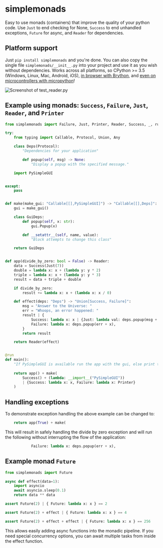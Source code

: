 # simplemonads

Easy to use monads (containers) that improve the quality of your python code. Use `Just` to end checking for None, `Success` to end unhandled exceptions, `Future` for async, and `Reader` for dependencies.

## Platform support

Just `pip install simplemonads` and you're done. You can also copy the single file `simplemonads/__init__.py` into your project and use it as you wish without dependencies. Works across all platforms, so CPython >= 3.5 (Windows, Linux, Mac, Android, iOS), [in browser with Brython](https://raw.githack.com/sdaves/simplemonads/main/tests/test_brython_standalone.html), and [even on microcontrollers with micropython](https://micropython.org)!

![Screenshot of test_reader.py](https://imgur.com/ZnAwyVc.png)


## Example using monads: `Success`, `Failure`, `Just`, `Reader`, and `Printer`

```python
from simplemonads import Failure, Just, Printer, Reader, Success, _, run

try:
    from typing import Callable, Protocol, Union, Any

    class Deps(Protocol):
        "Dependencies for your application"

        def popup(self, msg) -> None:
            "Display a popup with the specified message."

    import PySimpleGUI


except:
    pass


def make(make_gui: "Callable[[],PySimpleGUI]") -> "Callable[[],Deps]":
    gui = make_gui()

    class GuiDeps:
        def popup(self, x: str):
            gui.Popup(x)

        def __setattr__(self, name, value):
            "Block attempts to change this class"

    return GuiDeps


def app(divide_by_zero: bool = False) -> Reader:
    data = Success(Just(7))
    double = lambda x: x + (lambda y: y * 2)
    triple = lambda x: x + (lambda y: y * 3)
    result = data + triple + double

    if divide_by_zero:
        result += lambda x: x + (lambda x: x / 0)

    def effect(deps: "Deps") -> "Union[Success, Failure]":
        msg = "Answer to the Universe: "
        err = "Whoops, an error happened: "
        result | {
            Success: lambda x: x | {Just: lambda val: deps.popup(msg + str(val))},
            Failure: lambda x: deps.popup(err + x),
        }
        return result

    return Reader(effect)


@run
def main():
    "If PySimpleGUI is available run the app with the gui, else print to console"
    
    return app() + make(
        Success() + (lambda: __import__("PySimpleGUI"))
        | {Success: lambda x: x, Failure: lambda x: Printer}
    )
```

## Handling exceptions

To demonstrate exception handling the above example can be changed to:

```python
    return app(True) + make(
```

This will result in safely handling the divide by zero exception and will run the following without interrupting the flow of the application:

```python
            Failure: lambda x: deps.popup(err + x),
```

## Example monad `Future`

```python
from simplemonads import Future

async def effect(data=1):
    import asyncio
    await asyncio.sleep(0.1)
    return data ** data

assert Future(2) | { Future: lambda x: x } == 2

assert Future(2) + effect | { Future: lambda x: x } == 4

assert Future(2) + effect + effect | { Future: lambda x: x } == 256

```

This allows easily adding async functions into the monadic pipeline. If you need special concurrency options, you can await multiple tasks from inside the effect function.
